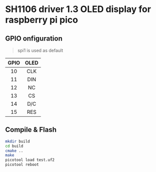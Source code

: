 # SH1106 driver 1.3 OLED display for raspberry pi pico

## GPIO onfiguration

> spi1 is used as default

| GPIO | OLED |
|:---: |:---: |
| 10 | CLK |
| 11 | DIN |
| 12 | NC |
| 13 | CS |
| 14 | D/C |
| 15 | RES |

## Compile & Flash

```bash
mkdir build
cd build
cmake ..
make
picotool load test.uf2
picotool reboot
```

